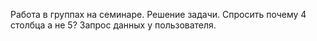 Работа в группах на семинаре. Решение задачи.
Спросить почему 4 столбца а не 5?
Запрос данных у пользователя.




